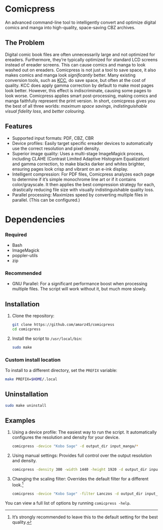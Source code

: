 # Comicpress

An advanced command-line tool to intelligently convert and optimize digital comics and manga into high-quality, space-saving CBZ archives.

## The Problem

Digital comic book files are often unnecessarily large and not optimized for ereaders. Furthermore, they’re typically optimized for standard LCD screens instead of ereader screens. This can cause comics and manga to look washed out on ereaders. Comicpress is not just a tool to save space, it also makes comics and manga look _significantly_ better. Many existing conversion tools, such as [KCC](https://github.com/ciromattia/kcc), do save space, but often at the cost of quality. KCC does apply gamma correction by default to make most pages look better. However, this effect is indiscriminate, causing some pages to look worse. Comicpress applies smart post-processing, making comics and manga faithfully represent the print version. In short, comicpress gives you the best of all three worlds: _maximum space savings_, _indistinguishable visual fidelity loss_, and _better colouring_.

## Features

- Supported input formats: PDF, CBZ, CBR
- Device profiles: Easily target specific ereader devices to automatically use the correct resolution and pixel density.
- Superior image quality: Uses a multi-stage ImageMagick process, including CLAHE (Contrast Limited Adaptive Histogram Equalization) and gamma correction, to make blacks darker and whites brighter, ensuring pages look crisp and vibrant on an e-ink display.
- Intelligent compression: For PDF files, Comicpress analyzes each page to determine if it’s simple monochrome line art or if it contains color/grayscale. It then applies the best compression strategy for each, drastically reducing file size with visually indistinguishable quality loss.
- Parallel processing: Maximizes speed by converting multiple files in parallel. (This can be configured.)

# Dependencies

### Required

- Bash
- ImageMagick
- poppler-utils
- zip

### Recommended

- GNU Parallel: For a significant performance boost when processing multiple files. The script will work without it, but much more slowly.

## Installation

1. Clone the repository:

   ```sh
   git clone https://github.com/amarz45/comicpress
   cd comicpress
   ```

2. Install the script to `/usr/local/bin`:

   ```sh
   sudo make
   ```

### Custom install location

To install to a different directory, set the `PREFIX` variable:

```sh
make PREFIX=$HOME/.local
```

## Uninstallation

```sh
sudo make uninstall
```

## Examples

1. Using a device profile: The easiest way to run the script. It automatically configures the resolution and density for your device.

   ```sh
   comicpress -device "Kobo Sage" -d output_dir input_manga/*
   ```

2. Using manual settings: Provides full control over the output resolution and density.

   ```sh
   comicpress -density 300 -width 1440 -height 1920 -d output_dir input_manga/*
   ```

3. Changing the scaling filter: Overrides the default filter for a different look.[^1]

   ```sh
   comicpress -device "Kobo Sage" -filter Lanczos -d output_dir input_manga/*
   ```

You can view a full list of options by running `comicpress -help`.

[^1]: It’s strongly recommended to leave this to the default setting for the best quality.
